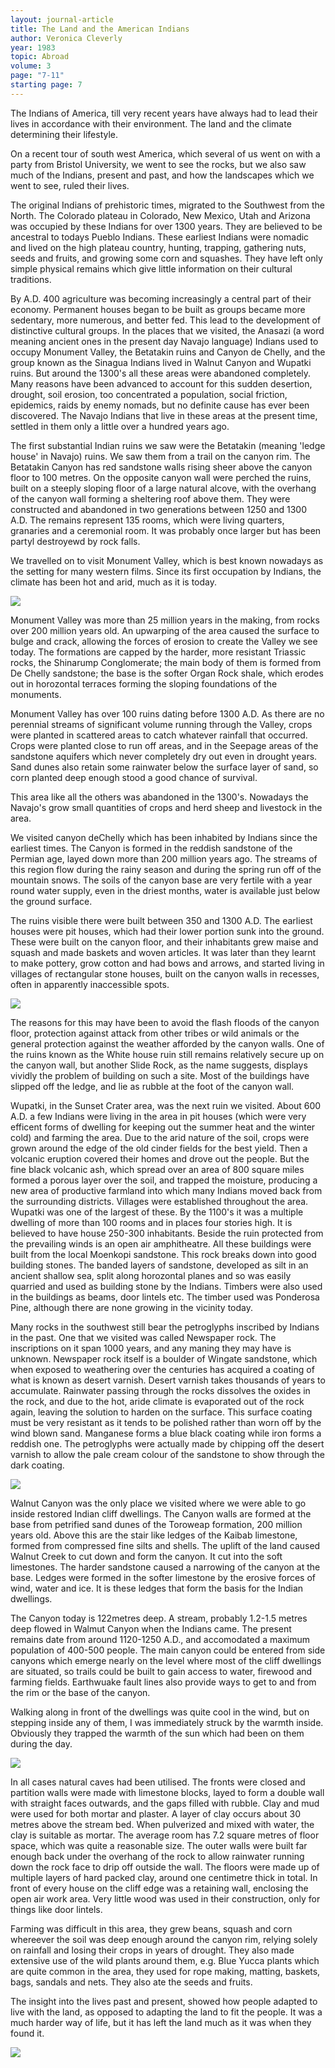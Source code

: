 ```yaml
---
layout: journal-article
title: The Land and the American Indians
author: Veronica Cleverly
year: 1983
topic: Abroad
volume: 3
page: "7-11"
starting page: 7
---
```

The Indians of America, till very recent years have always had to lead their lives in accordance with their environment. The land and the climate determining their lifestyle.

On a recent tour of south west America, which several of us went on with a party from Bristol University, we went to see the rocks, but we also saw much of the Indians, present and past, and how the landscapes which we went to see, ruled their lives.

The original Indians of prehistoric times, migrated to the Southwest from the North. The Colorado plateau in Colorado, New Mexico, Utah and Arizona was occupied by these Indians for over 1300 years. They are believed to be ancestral to todays Pueblo Indians. These earliest Indians were nomadic and lived on the high plateau country, hunting, trapping, gathering nuts, seeds and fruits, and growing some corn and squashes. They have left only simple physical remains which give little information on their cultural traditions.

By A.D. 400 agriculture was becoming increasingly a central part of their economy. Permanent houses began to be built as groups became more sedentary, more numerous, and better fed. This lead to the development of distinctive cultural groups. In the places that we visited, the Anasazi (a word meaning ancient ones in the present day Navajo language) Indians used to occupy Monument Valley, the Betatakin ruins and Canyon de Chelly, and the group known as the Sinagua Indians lived in Walnut Canyon and Wupatki ruins. But around the 1300's all these areas were abandoned completely. Many reasons have been advanced to account for this sudden desertion, drought, soil erosion, too concentrated a population, social friction, epidemics, raids by enemy nomads, but no definite cause has ever been discovered. The Navajo Indians that live in these areas at the present time, settled in them only a little over a hundred years ago.

The first substantial Indian ruins we saw were the Betatakin (meaning 'ledge house' in Navajo) ruins. We saw them from a trail on the canyon rim. The Betatakin Canyon has red sandstone walls rising sheer above the canyon floor to 100 metres. On the opposite canyon wall were perched the ruins, built on a steeply sloping floor of a large natural alcove, with the overhang of the canyon wall forming a sheltering roof above them. They were constructed and abandoned in two generations between 1250 and 1300 A.D. The remains represent 135 rooms, which were living quarters, granaries and a ceremonial room. It was probably once larger but has been partyl destroyewd by rock falls.

We travelled on to visit Monument Valley, which is best known nowadays as the setting for many western films. Since its first occupation by Indians, the climate has been hot and arid, much as it is today.

<img src="assets/monument-valley-sketch.jpg">

Monument Valley was more than 25 million years in the making, from rocks over 200 million years old. An upwarping of the area caused the surface to bulge and crack, allowing the forces of erosion to create the Valley we see today. The
formations are capped by the harder, more resistant Triassic rocks, the Shinarump Conglomerate; the main body of them is formed from De Chelly sandstone; the base is the softer Organ Rock shale, which erodes out in horozontal terraces forming the sloping foundations of the monuments.

Monument Valley has over 100 ruins dating before 1300 A.D. As there are no perennial streams of significant volume running through the Valley, crops were planted in scattered areas to catch whatever rainfall that occurred. Crops were planted close to run off areas, and in the Seepage areas of the sandstone aquifers which never completely dry out even in drought years. Sand dunes also retain some rainwater below the surface layer of sand, so corn planted deep enough stood a good chance of survival.

This area like all the others was abandoned in the 1300's. Nowadays the Navajo's grow small quantities of crops and herd sheep and livestock in the area.

We visited canyon deChelly which has been inhabited by Indians since the earliest times. The Canyon is formed in the reddish sandstone of the Permian age, layed down more than 200 million years ago. The streams of this region flow during the rainy season and during the spring run off of the mountain snows. The soils of the canyon base are very fertile with a year round water supply, even in the driest months, water is available just below the ground surface.

The ruins visible there were built between 350 and 1300 A.D. The earliest houses were pit houses, which had their lower portion sunk into the ground. These were built on the canyon floor, and their inhabitants grew maise and squash and made baskets and woven articles. It was later than they learnt to make pottery, grow cotton and had bows and arrows, and started living in villages of rectangular stone houses, built on the canyon walls in recesses, often in apparently inaccessible spots.

<img src="assets/white-house-ruins.jpg">

The reasons for this may have been to avoid the flash floods of the canyon floor, protection against attack from other tribes or wild animals or the general protection against the weather afforded by the canyon walls. One of the ruins known as the White house ruin still remains relatively secure up on the canyon wall, but another Slide Rock, as the name suggests, displays vividly the problem of building on such a site. Most of the buildings have slipped off the ledge, and lie as rubble at the foot of the canyon wall.

Wupatki, in the Sunset Crater area, was the next ruin we visited. About 600 A.D. a few Indians were living in the area in pit houses (which were very efficent forms of dwelling for keeping out the summer heat and the winter cold) and farming the area. Due to the arid nature of the soil, crops were grown around the edge of the old cinder fields for the best yield. Then a volcanic eruption covered their homes and drove out the people. But the fine black volcanic ash, which spread over an area of 800 square miles formed a porous layer over the soil, and trapped the moisture, producing a new area of productive farmland into which many Indians moved back from the surrounding districts. Villages were established throughout the area. Wupatki was one of the largest of these. By the 1100's it was a multiple dwelling of more than 100 rooms and in places four stories high. It is believed to have house 250-300 inhabitants. Beside the ruin protected from the prevailing winds is an open air amphitheatre. All these buildings were built from the local Moenkopi sandstone. This rock breaks down into good building stones. The banded layers of sandstone, developed as silt in an ancient shallow sea, split along horozontal planes and so was easily quarried and used as building stone by the Indians. Timbers were also used in the buildings as beams, door lintels etc. The timber used was Ponderosa Pine, although there are none growing in the vicinity today.

Many rocks in the southwest still bear the petroglyphs inscribed by Indians in the past. One that we visited was called Newspaper rock. The inscriptions on it span 1000 years, and any maning they may have is unknown. Newspaper rock itself is a boulder of Wingate sandstone, which when exposed to weathering over the centuries has acquired a coating of what is known as desert varnish. Desert varnish takes thousands of years to accumulate. Rainwater passing through the rocks dissolves the oxides in the rock, and due to the hot, aride climate is evaporated out of the rock again, leaving the solution to harden on the surface. This surface coating must be very resistant as it tends to be polished rather than worn off by the wind blown sand. Manganese forms a blue black coating while iron forms a reddish one. The petroglyphs were actually made by chipping off the desert varnish to allow the pale cream colour of the sandstone to show through the dark coating.

<img src="assets/american-glyphs.jpg">

Walnut Canyon was the only place we visited where we were able to go inside restored Indian cliff dwellings. The Canyon walls are formed at the base from petrified sand dunes of the Toroweap formation, 200 million years old. Above this are the stair like ledges of the Kaibab limestone, formed from compressed fine silts and shells. The uplift of the land caused Walnut Creek to cut down and form the canyon. It cut into the soft limestones. The harder sandstone caused a  narrowing of the canyon at the base. Ledges were formed in the softer limestone by the erosive forces of wind, water and ice. It is these ledges that form the basis for the Indian dwellings.

The Canyon today is 122metres deep. A stream, probably 1.2-1.5 metres deep flowed in Walmut Canyon when the Indians came. The present remains date from around 1120-1250 A.D., and accomodated a maximum population of 400-500 people.  The main canyon could be entered from side canyons which emerge nearly on the level where most of the cliff dwellings are situated, so trails could be built to gain access to water, firewood and farming fields. Earthwuake fault lines also provide ways to get to and from the rim or the base of the canyon.

Walking along in front of the dwellings was quite cool in the wind, but on stepping inside any of them, I was immediately struck by the warmth inside. Obviously they trapped the warmth of the sun which had been on them during the day.

<img src="assets/dwelling-cross-section.jpg">

In all cases natural caves had been utilised. The fronts were closed and partition walls were made with limestone blocks, layed to form a double wall with straight faces outwards, and the gaps filled with rubble. Clay and mud were used for both mortar and plaster. A layer of clay occurs about 30 metres above the stream bed. When pulverized and mixed with water, the clay is suitable as mortar. The average room has 7.2 square metres of floor space, which was quite a reasonable size. The outer walls were built far enough back under the overhang of the rock to allow rainwater running down the rock face to drip off outside the wall. The floors were made up of multiple layers of hard packed clay, around one centimetre thick in total. In front of every house on the cliff edge was a retaining wall, enclosing the open air work area. Very little wood was used in their construction, only for things like door lintels.

Farming was difficult in this area, they grew beans, squash and corn whereever the soil was deep enough around the canyon rim, relying solely on rainfall and losing their crops in years of drought. They also made extensive use of the wild plants around them, e.g. Blue Yucca plants which are quite common in the area, they used for rope making, matting, baskets, bags, sandals and nets. They also ate the seeds and fruits. 

The insight into the lives past and present, showed how people adapted to live with the land, as opposed to adapting the land to fit the people. It was a much harder way of life, but it has left the land much as it was when they found it.

<img src="assets/walnut-canyon-dwellings.jpg">
